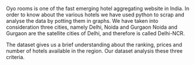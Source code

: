 

Oyo rooms is one of the fast emerging hotel aggregating website in India. In order to know about the various hotels we have used python to scrap and analyse the data by potting them in graphs.
We have taken into consideration three cities, namely Delhi, Noida and Gurgaon
Noida and Gurgaon are the satellite cities of Delhi, and therefore is called Delhi-NCR.


The dataset gives us a brief understanding about the ranking, prices and number of hotels available in the region. 
Our dataset analysis these three criteria. 
